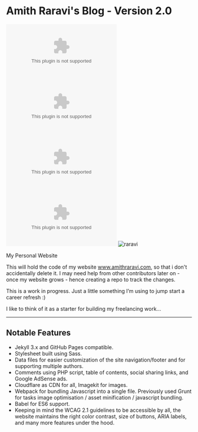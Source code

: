 # Amith Raravi's Blog - Version 2.0

![raravi](https://img.shields.io/github/license/raravi/amithraravi2.com) ![raravi](https://img.shields.io/github/package-json/v/raravi/amithraravi2.com) ![raravi](https://img.shields.io/circleci/build/github/raravi/amithraravi2.com) ![raravi](https://img.shields.io/depfu/raravi/amithraravi2.com) ![raravi](https://img.shields.io/website?url=https%3A%2F%2Fwww.amithraravi.com)

My Personal Website

This will hold the code of my website www.amithraravi.com, so that i don't accidentally delete it. I may need help from other contributors later on - once my website grows - hence creating a repo to track the changes.

This is a work in progress. Just a little something I’m using to jump start a career refresh :)

I like to think of it as a starter for building my freelancing work…

---

## Notable Features

* Jekyll 3.x and GitHub Pages compatible.
* Stylesheet built using Sass.
* Data files for easier customization of the site navigation/footer and for supporting multiple authors.
* Comments using PHP script, table of contents, social sharing links, and Google AdSense ads.
* Cloudflare as CDN for all, Imagekit for images.
* Webpack for bundling Javascript into a single file. Previously used Grunt for tasks image optimisation / asset minification / javascript bundling.
* Babel for ES6 support.
* Keeping in mind the WCAG 2.1 guidelines to be accessible by all, the website maintains the right color contrast, size of buttons, ARIA labels, and many more features under the hood.

